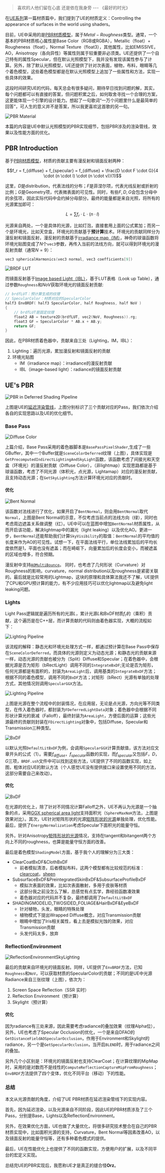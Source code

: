 > 喜欢的人他们留在心底 还是依在我身旁 --- 《最好的时光》

在[UE系列](https://mp.weixin.qq.com/mp/appmsgalbum?__biz=MzA5MDcyOTE5Nw==&action=getalbum&album_id=2522976032820346884&scene=173&from_msgid=2650549726&from_itemidx=1&count=3&nolastread=1#wechat_redirect "UE系列")第一篇材质篇中，我们提到了UE的材质定义：Controlling the appearance of surfaces in the world using shaders。

目前，UE中采用的是[PBR材质模型](https://substance3d.adobe.com/tutorials/courses/the-pbr-guide-part-2#:~:text=With%20metal%2Froughness%2C%20the%20base,metal%20has%20no%20diffuse%20color "THE PBR GUIDE")，属于$Metal-Roughness$类型。通常，一个基本的PBR材质核心属性是Base Color（RGB或RGBA），Metallic（float）+ Rougheness（float），Normal Texture（float3），其他属性，比如EMISSIVE，AO，Anisotropy（各向异性）等属性则属于较重要非必须类。UE还提供了一个自己特有的属性Specular，但在默认光照模型下，我并没有发现该属性参与了计算。另外，除了默认光照模型，UE还提供了针对次表面，植物，布料，眼睛等几个着色模型，这些着色模型都是在默认光照模型上追加了一些属性和方法，实现一些具体的效果。

这段时间研究UE的代码，每天总会有很多疑问，期待早日找到问题的解，其实，每个问题都可以有直接的答案，但问题积累之后，如何取舍寻找一个合理的方案，这更能体现一个引擎的设计能力。想起了一句歌词“一万个问题里什么是最简单的回答”，可人生的意义并不是答案，所以我更喜欢这首歌的另一句。

![PBR Material](./images/UE_Material/2_1_MetallicRoughness.png)

本篇的内容是UE中默认光照模型的PBR实现细节，包括PBR涉及的渲染管线，效果以及性能方面的优化。

## PBR Introduction

基于[PBR材质模型](https://mp.weixin.qq.com/s?__biz=MzA5MDcyOTE5Nw==&mid=2650546280&idx=1&sn=92401b411b99049e99d8682d2efb07cc&chksm=880fbfeabf7836fc6ccec9e73bb7ec2844b53f8a870d0b9d038f5e4eea39decba8c8be701b8c&scene=178&cur_album_id=2518511104424198145#rd "PBR材质模型")，材质的贡献主要有漫反射和镜面反射两种：

$$f_r = f_{diffuse} + f_{specular} = f_{diffuse} + \frac{D \cdot F \cdot G}{4 \cdot (n \cdot l) \cdot (n \cdot v)}(1)$$

这里，$D$是distribution，代表法线的分布；$F$是菲涅尔项，代表光线反射或折射的比例；$G$是Geometry项，代表微表面的可见性。同时，有些$F,D,G$会包含分母中的余弦项，因此实际代码中会约掉分母部分。最终的能量都是来自光照，将所有的光源累加即可：

$$L = \sum{f_r \cdot L \cdot (n \cdot l)}$$

光源来自两处，一个是具体的光源，比如灯泡，直接套用上面的公式累加；而另一个是环境光，比如天空盒，环境光的贡献基于**预计算**技术。环境光的贡献同样分为漫反射和镜面反射，漫反射的贡献基于[irradiance map（IM）](https://graphics.stanford.edu/papers/envmap/envmap.pdf "irradiance map")，神奇的球谐函数将环境光贴图变成了$N$个```vec3```参数，再传入当前的法线方向，就可以得到环境光的漫反射贡献（通常$N=9$）：

```C++
vec3 sphericalHarmonics(vec3 normal, vec3 coefficients[9])
```
![BRDF LUT](./images/UE_Material/2_9_brdfLut.png)

而镜面反射基于[Image based Light（IBL）](https://cdn2.unrealengine.com/Resources/files/2013SiggraphPresentationsNotes-26915738.pdf "Real Shading in Unreal Engine 4")，基于LUT表格（Look up Table），通过参数```Roughness```和$NoV$获取环境光的镜面反射贡献:

```C++
// brdfLUT：预计算生成的纹理
// SpecularColor：材质对应的SpecularColor
half3 EnvBRDF( half3 SpecularColor, half Roughness, half NoV )
{
    // brdfLUT是固定纹理
    float2 AB = texture2D(brdfLUT, vec2(NoV, Roughness)).rg;
    float3 GF = SpecularColor * AB.x + AB.y;
    return GF;
}
```

因此，在PBR材质着色器中，贡献来自三处（Lighting，IM，IBL）：

1. Lighting：遍历光源，累加漫反射和镜面反射的贡献
2. 环境光贴图
    - IM（irradiance map）：irradiance的漫反射贡献
    - IBL（image-based light）：radiance的镜面反射贡献

## UE's PBR

![PBR in Deferred Shading Pipeline](./images/UE_Material/2_2_DSPipeline.png)

上图是UE的[延迟渲染管线](https://mp.weixin.qq.com/s?__biz=MzA5MDcyOTE5Nw==&mid=2650549726&idx=1&sn=29182f188c27de328538b4315914e329&chksm=880fb25cbf783b4a93a22ca4d44e8103e7bd2a95e5489413f1f0690694cc520c99d7c4431511&token=883092547&lang=zh_CN#rd "UE(3)：延迟渲染管线")，上图分别标识了三个贡献对应的Pass，我们依次介绍各自的实现思路以及UE的优化细节。

### Base Pass

![Diffuse Color](./images/UE_Material/2_3_BasePass.png)

上篇介绍，Base Pass采用的着色器脚本是```BasePassPixelShader```,生成了一些GBuffer，其中一个Buffer就是```SceneColorDeferred```纹理（上图），具体实现是```GetPrecomputedIndirectLightingAndSkyLight```函数，该函数考虑了间接光和天空盒（环境光）的漫反射贡献（Diffuse Color），（非lightmap）实现思路都是基于球谐函数，考虑了不同光源（体积光，点光源，Lightamap）对应的漫反射贡献，且支持动态光源；在```GetSkyLighting```方法计算环境光对应的贡献时。

#### 优化

![Bent Normal](./images/UE_Material/2_4_BentNormal.png)

该函数对法线进行了优化，如果开启了```BentNormal```，则会用```BentNormal```取代```Normal```，上图是Bent Normal的示意，不仅考虑当前点的法线方向（绿），同时也考虑周边遮盖关系做调整（红）。UE中可以在蓝图中增加```BentNormal```材质属性，从而开启该功能，解决lightmap中的漏光（light leaking）以及优化AO。更进一步，```BentNormal```还能帮助我们计算```SkyVisibility```的取值：```BentNormal```的平均值的长度来作为AO的可见性。试想一下，在平面法线平行，单位法线累加后的平均长度依然是1，平面也没有遮盖；而在崎岖下，向量累加后的长度会变小，而被遮盖的区域也增多，符合预期。

漫反射中支持[```AOMultiBounce```](https://www.activision.com/cdn/research/Practical_Real_Time_Strategies_for_Accurate_Indirect_Occlusion_NEW%20VERSION_COLOR.pdf "Practical Realtime Strategies for Accurate Indirect Occlusion")。 同时，也考虑了几何形状（Curvature）对Roughness的影响，curvature，normal distribution以及roughness是紧密关联的。最后就是比较常用的Lightmap，这块的原理和具体算法我还不了解，UE提供了CPU和GPU预计算的能力，有不少应用技巧可以优化lightmap以及避免light leaking问题。

### Lights

Light Pass逻辑就是遍历所有的光源$L$，累计光源$L$和BxDF材质$f_r$的（乘积）贡献，这个遍历是在C++层，而计算贡献的代码则由着色器实现，大概的流程如下：

![Lighting Pipeline](./images/UE_Material/2_5_Lighting.jpg)

该流程的解释：静态光和环境光处理方式一样，都通过预计算在Base Pass中保存在```SceneColorDeferred```，而具体的光源则定义为动态光源；和静态光的贡献来源一样，动态光源的贡献也被分为（Split）Diffuse和Specular；在着色器中，会根据光源是否为矩形（bRectLight）调用不同的```IntegrateBxDF```;无论是否为矩形，任何光源都是有面积的，封装为```AreaLight```后，调用基类的```IntegrateBxDF```方法；根据不同的着色模型，调用不同的```BxDF```方法；对矩形（bRect）光源有单独的处理方式，其他情况则调用```SpecularGGX```方法。

![Lighting Pipeline](./images/UE_Material/2_6_LightType.jpg)

上图是光源在整个流程中的封装情况，在应用层，无论是点光源，方向光等不同类型，在传入着色器时，都封装为```FDeferredLightData```对象；着色器中会根据不同形状计算光的衰减（Falloff），最终封装为```AreaLight```，方便后面的运算；这些光源最终的贡献则封装在```FDirectLighting```对象中，包括Diffuse，Specular和Transmission三种类型。

![BxDF](./images/UE_Material/2_7_BxDF.jpg)

以默认光照```DefaultLitBxDF```为例，会调用```SpecularGGX```计算贡献值，该方法对应文章开头的公式（1）。需要$f_{diffuse}，f_{specular}$函数的实现，而$f_{specular}$又包括$F，D，G$三项，```BRDF.ush```文件中可以找到这些方法，UE提供了不同的函数实现，如上图，粗体对应UE的默认方法（个人感觉UE没有提供接口来设置使用不同的方法，这部分需要自己来改动）。

#### 优化

![BxDF](./images/UE_Material/2_8_AreaLight.png)

在光源的优化上，除了针对不同情况计算Falloff之外，UE不再认为光源是一个抽象的点，采用[GGX spherical area light](http://advances.realtimerendering.com/s2017/DecimaSiggraph2017.pdf "GGX spherical area light")支持面积光（```SphereMaxNoH```方法，上图是效果对比）。其次，UE针对矩阵形状的光源[矩阵形状的光源](https://blog.unity.com/technology/real-time-polygonal-light-shading-with-linearly-transformed-cosines "Real-Time Polygonal-Light Shading with Linearly Transformed Cosines")单独处理，优化性能。最后，提供了```EnergyNormalization```考虑Specular下面积光的能量守恒。

另外，针对Anisotropy[矩阵形状的光源](http://aconty.com/pdf/s2017_pbs_imageworks_slides.pdf "Real-Time Polygonal-Light Shading with Linearly Transformed Cosines")情况，支持在tangent和bitangent两个方向上不同的roughness，也算是能量守恒方面的改善。

最后是着色模型```ShadingModel```方面，基于我个人的理解分为三大类：

- ClearCoatBxDF&ClothBxDF
    - 前者模拟清漆，后者模拟布料，这两个模型都有比较规范的标准：[clearcoat](https://github.com/KhronosGroup/glTF/blob/main/extensions/2.0/Khronos/KHR_materials_clearcoat/README.md "KHR_materials_clearcoat")，[sheen](https://github.com/KhronosGroup/glTF/blob/main/extensions/2.0/Khronos/KHR_materials_sheen/README.md "KHR_materials_sheen")
- SubsurfaceBxDF&PreintegratedSkinBxDF&SubsurfaceProfileBxDF
    - 模拟次表面的效果，比如次表面散射，多用于皮肤等材质
    - 这部分我之前没怎么了解，总感觉有点玄学，靠经验函数凑效果
    - 着色器对应的代码并不复杂，最终都调用了```DefaultLitBxDF```
- SHADINGMODELID_TWOSIDED_FOLIAGE&HairBxDF&EyeBxDF
    - 针对植物，头发，眼睛的特殊处理
    - 植物模式下提出Wrapped Diffuse概念，对应Transmission贡献
    - 眼睛中增加了Iris相关属性，看上去是模拟光蚀的效果，对应Transmission贡献
    - 头发代码太多，放弃

### ReflectionEnvironment

![ReflectionEnvironmentSkyLighting](./images/UE_Material/2_10_Reflection.png)

最后的贡献来自环境光的镜面反射。同样，UE提供了```EnvBRDF```方法，已知```Roughness```和```NoV```，可以获取材质的SpecularColor的贡献；不同的是UE中光源Radiance来自三张纹理（上图），依次为：

1. Screen Space Reflection（SSR 实时）
2. Reflection Environment（预计算）
3. Skylight（预计算）

#### 优化

因为radiance有三处来源，因此需要考虑radiance的叠加效果（纹理Alpha位），另外，UE也考虑了Specular Occlusion的优化，一个是来自DFAO的```GetDistanceFieldAOSpecularOcclusion```，作用于Environment和Skylight的radiance，另一个是```GetSpecularOcclusion```，当开启```BLEND```时，用于radiance之间的叠加。

另外几个小区别是：环境光的镜面反射也支持ClearCoat；在计算纹理的MipMap时，采用的是对数而不是线性的```ComputeReflectionCaptureMipFromRoughness```；```EnvBRDF```方法提供了四个变体，优化不同平台（移动）下的性能。

### 总结

本文从光源贡献的角度，介绍了UE PBR材质在延迟渲染管线下的实现内容。

首先，因为延迟渲染，以及光源来自不同阶段，因此UE的PBR材质涉及了三个Pass，分别是Base，Lights以及ReflectionEnvironment。

另外，在效果优化方面，UE也做了大量优化，将很多研究技术整合在自己的PBR材质实现中，比如面积光源的支持，Curvature，Bent Normal等因素改善AO，以及镜面反射的能量守恒等，还有多种着色模式的提供。

最后，UE在性能优化上也提供了不同的函数实现，方便用户的扩展，以及不同平台的宏定义实现。

总结完UE的PBR实现后，我愿称UE才是真正的缝合怪**Orz**。